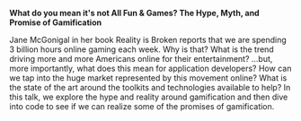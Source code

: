 <strong>What do you mean it's not All Fun & Games? The Hype, Myth, and Promise of Gamification</strong>
<p>
Jane McGonigal in her book Reality is Broken reports that we are spending 3 billion hours online gaming each week. Why is that? What is the trend driving more and more Americans online for their entertainment? ...but, more importantly, what does this mean for application developers? How can we tap into the huge market represented by this movement online? What is the state of the art around the toolkits and technologies available to help? In this talk, we explore the hype and reality around gamification and then dive into code to see if we can realize some of the promises of gamification.
</p>